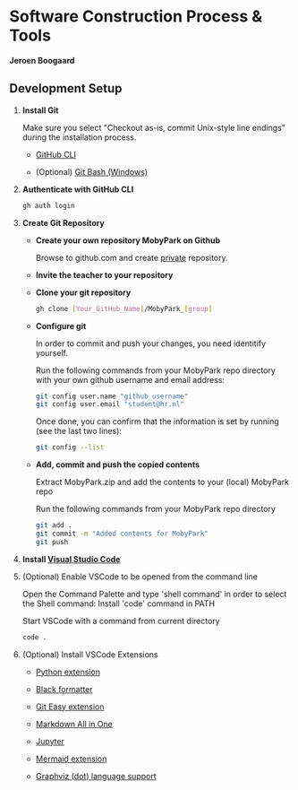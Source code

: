 # Software Construction Process & Tools

<strong>Jeroen Boogaard</strong>

## Development Setup

<ol>

<li>

**Install Git**

Make sure you select "Checkout as-is, commit Unix-style line endings" during the installation process.

<ul>

<li>

[GitHub CLI](https://cli.github.com/)

</li>

<li>

(Optional) [Git Bash (Windows)](https://gitforwindows.org/)

</li>

</ul>

<li>

**Authenticate with GitHub CLI**

```sh
gh auth login
```

</li>

<li>

**Create Git Repository**

<ul>

<li>

**Create your own repository MobyPark on Github**

<p>
Browse to <a>github.com</a> and create <u>private</u> repository.
</p>

</li>

<li>

**Invite the teacher to your repository**

</li>

<li>

**Clone your git repository**

```bash
gh clone [Your_GitHub_Name]/MobyPark_[group]
```

</li>

<li>

**Configure git**

In order to commit and push your changes, you need identitify yourself.

Run the following commands from your MobyPark repo directory with your own github username and email address:

```sh
git config user.name "github_username"
git config user.email "student@hr.nl"
```

Once done, you can confirm that the information is set by running (see the last two lines):

```sh
git config --list
```
</li>

<li>

**Add, commit and push the copied contents**

<p>

Extract MobyPark.zip and add the contents to your (local) MobyPark repo

Run the following commands from your MobyPark repo directory

```sh
git add .
git commit -m "Added contents for MobyPark"
git push
```

</p>

</li>

</ul>

</li>

</ul>

</li>

<li>

**Install [Visual Studio Code](https://code.visualstudio.com)**

</li>

<li>

(Optional) Enable VSCode to be opened from the command line

Open the Command Palette and type 'shell command' in order to select the Shell command: 
Install 'code' command in PATH

Start VSCode with a command from current directory

```sh
code .
```

</li>

<li>

(Optional) Install VSCode Extensions

<ul>

<li>

[Python extension](https://marketplace.visualstudio.com/items?itemName=ms-python.python)

</li>

<li>

[Black formatter](https://marketplace.visualstudio.com/items?itemName=ms-python.black-formatter)

</li>

<li>

[Git Easy extension](https://marketplace.visualstudio.com/items?itemName=bibhasdn.git-easy)

</li>

<li>

[Markdown All in One](https://marketplace.visualstudio.com/items?itemName=yzhang.markdown-all-in-one)

</li>

<li>

[Jupyter](https://marketplace.visualstudio.com/items?itemName=ms-toolsai.jupyter)

</li>

<li>

[Mermaid extension](https://marketplace.visualstudio.com/items?itemName=bierner.markdown-mermaid)

</li>

<li>

[Graphviz (dot) language support](https://marketplace.visualstudio.com/items?itemName=joaompinto.vscode-graphviz)

</li>

</ul>

</li>

</ol>
